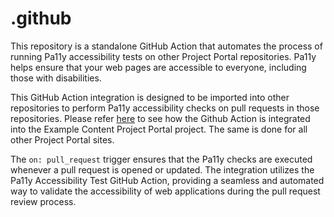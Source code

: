 # .github


This repository is a standalone GitHub Action that automates the process of running Pa11y accessibility tests on other Project Portal repositories. Pa11y helps ensure that your web pages are accessible to everyone, including those with disabilities. 

This GitHub Action integration is designed to be imported into other repositories to perform Pa11y accessibility checks on pull requests in those repositories. Please refer [here](https://github.com/thepolicylab-projectportals/example-content/blob/main/.github/workflows/pa11y-ci.yml) to see how the Github Action is integrated into the Example Content Project Portal project. The same is done for all other Project Portal sites.

The `on: pull_request` trigger ensures that the Pa11y checks are executed whenever a pull request is opened or updated. The integration utilizes the Pa11y Accessibility Test GitHub Action, providing a seamless and automated way to validate the accessibility of web applications during the pull request review process.

